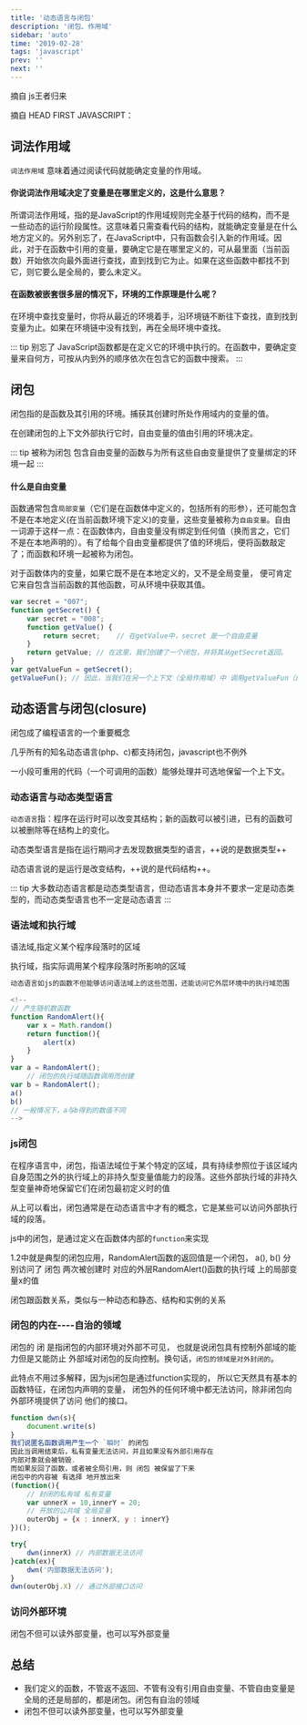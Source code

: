 ```yaml
---
title: '动态语言与闭包'
description: '闭包、作用域'
sidebar: 'auto'
time: '2019-02-28'
tags: 'javascript'
prev: ''
next: ''
---
```


摘自 js王者归来

摘自 HEAD FIRST JAVASCRIPT：

## 词法作用域

`词法作用域` 意味着通过阅读代码就能确定变量的作用域。

#### 你说词法作用域决定了变量是在哪里定义的，这是什么意思？

所谓词法作用域，指的是JavaScript的作用域规则完全基于代码的结构，而不是一些动态的运行阶段属性。这意味着只需查看代码的结构，就能确定变量是在什么地方定义的。另外别忘了，在JavaScript中，只有函数会引入新的作用域。因此，对于在函数中引用的变量，要确定它是在哪里定义的，可从最里面（当前函数）开始依次向最外面进行查找，直到找到它为止。如果在这些函数中都找不到它，则它要么是全局的，要么未定义。 

#### 在函数被嵌套很多层的情况下，环境的工作原理是什么呢？ 

在环境中查找变量时，你将从最近的环境着手，沿环境链不断往下查找，直到找到变量为止。如果在环境链中没有找到，再在全局环境中查找。

::: tip 别忘了
JavaScript函数都是在定义它的环境中执行的。在函数中，要确定变量来自何方，可按从内到外的顺序依次在包含它的函数中搜索。
:::

## 闭包

闭包指的是函数及其引用的环境。捕获其创建时所处作用域内的变量的值。

在创建闭包的上下文外部执行它时，自由变量的值由引用的环境决定。

::: tip 被称为闭包
包含自由变量的函数与为所有这些自由变量提供了变量绑定的环境一起
:::

#### 什么是自由变量

函数通常包含`局部变量`（它们是在函数体中定义的，包括所有的形参），还可能包含不是在本地定义(在当前函数环境下定义)的变量，这些变量被称为`自由变量`。自由一词源于这样一点：在函数体内，自由变量没有绑定到任何值（换而言之，它们 不是在本地声明的）。有了给每个自由变量都提供了值的环境后，便将函数敲定了；而函数和环境一起被称为闭包。

对于函数体内的变量，如果它既不是在本地定义的，又不是全局变量， 便可肯定它来自包含当前函数的其他函数，可从环境中获取其值。


``` js
var secret = "007"; 
function getSecret() {    
	var secret = "008";    
	function getValue() {        
		return secret;    // 在getValue中，secret 是一个自由变量
	}    
	return getValue; // 在这里，我们创建了一个闭包，并将其从getSecret返回。
} 
var getValueFun = getSecret(); 
getValueFun(); // 因此，当我们在另一个上下文（全局作用域）中 调用getValueFun（即getValue）时，将使用其环境中的变量secret的值。
```


## 动态语言与闭包(closure)

闭包成了编程语言的一个重要概念

几乎所有的知名动态语言(php、c)都支持闭包，javascript也不例外

一小段可重用的代码（一个可调用的函数）能够处理并可选地保留一个上下文。

### 动态语言与动态类型语言

`动态语言`指：程序在运行时可以改变其结构；新的函数可以被引进，已有的函数可以被删除等在结构上的变化。

动态类型语言是指在运行期间才去发现数据类型的语言，++说的是数据类型++

动态语言说的是运行是改变结构，++说的是代码结构++。

::: tip
大多数动态语言都是动态类型语言，但动态语言本身并不要求一定是动态类型的，而动态类型语言也不一定是动态语言
:::

### 语法域和执行域

语法域,指定义某个程序段落时的区域

执行域，指实际调用某个程序段落时所影响的区域

``` js 
动态语言如js的函数不但能够访问语法域上的这些范围，还能访问它外层环境中的执行域范围

<!--
// 产生随机数函数
function RandomAlert(){
	var x = Math.random()
	return function(){
		alert(x)
	}
}
var a = RandomAlert();
	// 闭包的执行域随函数调用而创建
var b = RandomAlert();
a()
b()
// 一般情况下，a与b得到的数值不同
-->

```

### js闭包

在程序语言中，闭包，指语法域位于某个特定的区域，具有持续参照位于该区域内自身范围之外的执行域上的非持久型变量值能力的段落。这些外部执行域的非持久型变量神奇地保留它们在闭包最初定义时的值

从上可以看出，闭包通常是在动态语言中才有的概念，它是某些可以访问外部执行域的段落。

js中的闭包，是通过定义在函数体内部的`function`来实现

1.2中就是典型的闭包应用，RandomAlert函数的返回值是一个闭包，
a(), b() 分别访问了 闭包 两次被创建时 对应的外层RandomAlert()函数的执行域 上的局部变量x的值

闭包跟函数关系，类似与一种动态和静态、结构和实例的关系


### 闭包的内在----自治的领域

闭包的 闭 是指闭包的内部环境对外部不可见，
也就是说闭包具有控制外部域的能力但是又能防止
外部域对闭包的反向控制。换句话，`闭包的领域是对外封闭的`。

此特点不用过多解释，因为js闭包是通过function实现的，
所以它天然具有基本的函数特征，在闭包内声明的变量，
闭包外的任何环境中都无法访问，除非闭包向外部环境提供了访问
他们的接口。

``` js
function dwn(s){
	document.write(s)
}
我们说匿名函数调用产生一个 `瞬时` 的闭包
因此当调用结束后，私有变量无法访问，并且如果没有外部引用存在
内部对象就会被销毁.
而如果反回了函数，或者被全局引用，则 闭包 被保留了下来
闭包中的内容被 有选择 地开放出来
(function(){
	// 封闭的私有域 私有变量
	var unnerX = 10,innerY = 20;
	// 开放的公共域 全局变量
	outerObj = {x : innerX, y : innerY}
})();

try{
	dwn(innerX) // 内部数据无法访问
}catch(ex){
	dwn('内部数据无法访问');
}
dwn(outerObj.X) // 通过外部接口访问

```

### 访问外部环境

闭包不但可以读外部变量，也可以写外部变量

## 总结

+ 我们定义的函数，不管返不返回、不管有没有引用自由变量、不管自由变量是全局的还是局部的，都是闭包。闭包有自治的领域
+ 闭包不但可以读外部变量，也可以写外部变量





